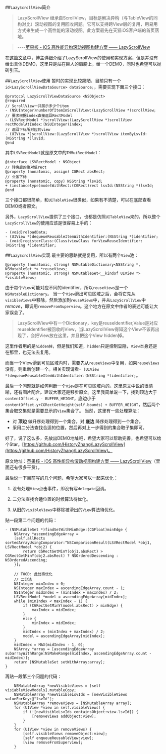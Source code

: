 ##`LazyScrollView`简介
>LazyScrollView 继承自ScrollView，目标是解决异构（与TableView的同构对比）滚动视图的复用回收问题。它可以支持跨View层的复用，用易用方式来生成一个高性能的滚动视图。此方案最先在天猫iOS客户端的首页落地。

>----[苹果核 - iOS 高性能异构滚动视图构建方案 —— LazyScrollView](http://pingguohe.net/2016/01/31/lazyscroll.html)

在[这篇文章](http://pingguohe.net/2016/01/31/lazyscroll.html)中，博主详细介绍了LazyScrollView的使用和实现方案，但是并没有给出具体DEMO，这里只是站在巨人的肩膀上，给一个DEMO，同时也希望可以抛砖引玉。

##`LazyScrollView`使用
暂时的实现比较简陋，目前只有一个`id<LazyScrollViewDataSource> dataSource;`，需要实现下面三个接口：
```
@protocol LazyScrollViewDataSource <NSObject>
@required
// ScrollView一共展示多少个item
- (NSUInteger)numberOfItemInScrollView:(LazyScrollView *)scrollView;
// 要求根据index直接返回RectModel
- (LSVRectModel *)scrollView:(LazyScrollView *)scrollView rectModelAtIndex:(NSUInteger)index;
// 返回下标所对应的view
- (UIView *)scrollView:(LazyScrollView *)scrollView itemByLsvId:(NSString *)lsvId;
@end
```
其中`LSVRectModel`就是原文中的`TMMuiRectModel`：
```
@interface LSVRectModel : NSObject
// 转换后的绝对值rect
@property (nonatomic, assign) CGRect absRect;
// 业务下标
@property (nonatomic, copy) NSString *lsvId;
+ (instancetype)modelWithRect:(CGRect)rect lsvId:(NSString *)lsvId;
@end
```
三个接口都很简单，和`UITableView`很类似，如果有不清楚，可以在底部查看DEMO或者原文。

另外，``LazyScrollView``提供了三个接口，也都是仿照`UITableView`来的，所以整个`LazyScrollView`的使用应该是很容易上手的：
```
- (void)reloadData;
- (UIView *)dequeueReusableItemWithIdentifier:(NSString *)identifier;
- (void)registerClass:(Class)viewClass forViewReuseIdentifier:(NSString *)identifier;
```
##`LazyScrollView`实现
最主要的思路就是复用，所以有两个`View`池：
```
@property (nonatomic, strong) NSMutableDictionary<NSString *, NSMutableSet *> *reuseViews;
@property (nonatomic, strong) NSMutableSet<__kindof UIView *> *visibleViews;
```
由于每个`View`可能对应不同的identifier，所以`reuseViews`是一个`NSMutableDictionary`。
当一个`View`滑出可见区域之后，会将它先从`visibleViews`中移除，然后添加到`reuseViews`中，并从`LazyScrollView`中 *remove*，即调用`removeFromSuperview`。这个地方在原文中作者的表述可能让大家误会了。
>LazyScrollView中有一个Dictionary，key是reuseIdentifier,Value是对应reuseIdentifier被回收的View，当LazyScrollView得知这个View不该再出现了，会把View放在这里，并且把这个View hidden掉。

这里作者用的是`hidden掉`，但是我们知道，`hidden`只是控制显隐，`View`本身还是在那里，也无法去复用。

而当一个View滑到可见区域内时，需要先从`reuseViews`中复用，如果`reuseViews`没有，则重新创建一个。相关实现请看`- (UIView *)dequeueReusableItemWithIdentifier:(NSString *)identifier;`。

最后一个问题就是如何判断一个`View`是在可见区域内的。这里原文中说的很清晰，还有图片配合。建议大家还是移步原文。这里我简单说一下，找到顶边大于`contentOffset.y - BUFFER_HEIGHT`，底边小于`contentOffset.y+CGRectGetHeight(self.bounds) + BUFFER_HEIGHT`，然后两个集合取交集就是需要显示的`View`集合了。
当然，这里有一些处理算法：
* 对 **顶边** 做升序处理得到一个集合，对 **底边** 降序处理得到一个集合。
* 采用二分法查找合适的位置，然后再对上一步得到的集合取子集即可。

好了，说了这么多，先放出DEMO地址吧，希望大家可以帮助完善，也希望可以给个Star。[https://github.com/HistoryZhang/LazyScrollView](https://github.com/HistoryZhang/LazyScrollView)。

原文地址：[苹果核 - iOS 高性能异构滚动视图构建方案 —— LazyScrollView](http://pingguohe.net/2016/01/31/lazyscroll.html)（里面还有很多干货）。

最后说一下目前写的几个问题，希望大家可以一起来优化：

1. 没有处理`View`点击事件，即没有写`delegate`回调。

2. 二分法查找合适位置的时候算法待优化。

3. 从旧的`visibleViews`中移除被滑出的`View`算法待优化。

贴一段第二个问题的代码：
```
- (NSMutableSet *)findSetWithMinEdge:(CGFloat)minEdge {
    NSArray *ascendingEdgeArray =
    [self.allRects sortedArrayUsingComparator:^NSComparisonResult(LSVRectModel *obj1, LSVRectModel *obj2) {
        return CGRectGetMinY(obj1.absRect) > CGRectGetMinY(obj2.absRect) ? NSOrderedDescending : NSOrderedAscending;
    }];
    
    // TOOD: 此处待优化
    // 二分法
    NSInteger minIndex = 0;
    NSInteger maxIndex = ascendingEdgeArray.count - 1;
    NSInteger midIndex = (minIndex + maxIndex) / 2;
    LSVRectModel *model = ascendingEdgeArray[midIndex];
    while (minIndex < maxIndex - 1) {
        if (CGRectGetMinY(model.absRect) > minEdge) {
            maxIndex = midIndex;
        }
        else {
            minIndex = midIndex;
        }
        midIndex = (minIndex + maxIndex) / 2;
        model = ascendingEdgeArray[midIndex];
    }
    midIndex = MAX(midIndex - 1, 0);
    NSArray *array = [ascendingEdgeArray subarrayWithRange:NSMakeRange(midIndex, ascendingEdgeArray.count - midIndex)];
    return [NSMutableSet setWithArray:array];
}
```

再贴一段第三个问题的代码：
```
    NSMutableArray *newVisibleViews = [self visiableViewModels].mutableCopy;
    NSMutableArray *newVisibleLsvIds = [newVisibleViews valueForKey:@"lsvId"];
    NSMutableArray *removeViews = [NSMutableArray array];
    for (UIView *view in self.visibleViews) {
        if (![newVisibleLsvIds containsObject:view.lsvId]) {
            [removeViews addObject:view];
        }
    }
    for (UIView *view in removeViews) {
        [self.visibleViews removeObject:view];
        [self enqueueReusableView:view];
        [view removeFromSuperview];
    }
```
